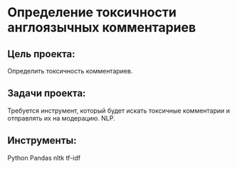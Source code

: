 # Определение токсичности англоязычных комментариев
## Цель проекта:
Определить токсичность комментариев.
## Задачи проекта:
Требуется инструмент, который будет искать токсичные комментарии и отправлять их на модерацию. NLP.
## Инструменты:
Python  Pandas  nltk  tf-idf
